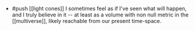 - #push [[light cones]]
  I sometimes feel as if I've seen what will happen, and I truly believe in it -- at least as a volume with non null metric in the [[multiverse]], likely reachable from our present time-space.
